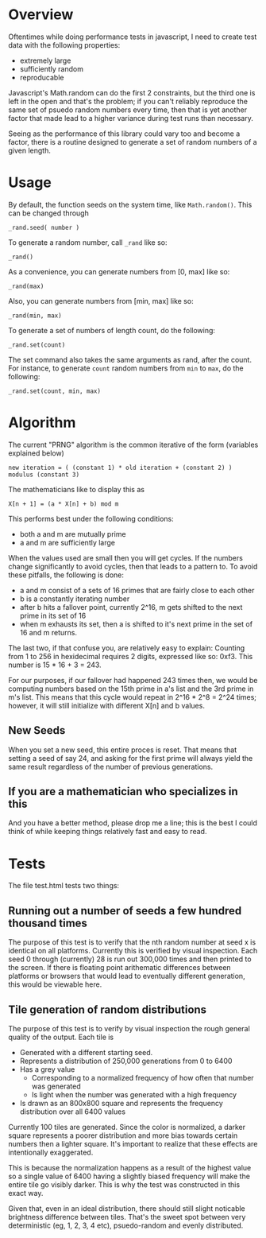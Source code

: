 # Overview
Oftentimes while doing performance tests in javascript, I need to create test data with the following properties:

 * extremely large
 * sufficiently random
 * reproducable

Javascript's Math.random can do the first 2 constraints, but the third one is left in the open 
and that's the problem; if you can't reliably reproduce the same set of psuedo random numbers every
time, then that is yet another factor that made lead to a higher variance during test runs than
necessary.

Seeing as the performance of this library could vary too and become a factor, there is a routine
designed to generate a set of random numbers of a given length.

# Usage
By default, the function seeds on the system time, like `Math.random()`.  This can be changed through

    _rand.seed( number )

To generate a random number, call `_rand` like so:

    _rand()

As a convenience, you can generate numbers from [0, max] like so:

    _rand(max)

Also, you can generate numbers from [min, max] like so:

    _rand(min, max)

To generate a set of numbers of length count, do the following:

    _rand.set(count)

The set command also takes the same arguments as rand, after the count.  For instance,
to generate `count` random numbers from `min` to `max`, do the following:

    _rand.set(count, min, max)

# Algorithm
The current "PRNG" algorithm is the common iterative of the form (variables explained below)

    new iteration = ( (constant 1) * old iteration + (constant 2) ) modulus (constant 3)

The mathematicians like to display this as

    X[n + 1] = (a * X[n] + b) mod m

This performs best under the following conditions:

  * both a and m are mutually prime
  * a and m are sufficiently large

When the values used are small then you will get cycles. If the numbers change significantly
to avoid cycles, then that leads to a pattern to.  To avoid these pitfalls, the following is done:

  * a and m consist of a sets of 16 primes that are fairly close to each other
  * b is a constantly iterating number
  * after b hits a fallover point, currently 2^16, m gets shifted to the next prime in its set of 16
  * when m exhausts its set, then a is shifted to it's next prime in the set of 16 and m returns.

The last two, if that confuse you, are relatively easy to explain: Counting from 1 to 256 in 
hexidecimal requires 2 digits, expressed like so:  0xf3.  This number is 15 * 16 + 3 = 243.

For our purposes, if our fallover had happened 243 times then, we would be computing numbers based on
the 15th prime in a's list and the 3rd prime in m's list.  This means that this cycle would repeat in
2^16 * 2^8 = 2^24 times; however, it will still initialize with different X[n] and b values.

## New Seeds
When you set a new seed, this entire proces is reset.  That means that setting a seed of say 24, and
asking for the first prime will always yield the same result regardless of the number of previous
generations.

## If you are a mathematician who specializes in this
And you have a better method, please drop me a line; this is the best I could think of while keeping
things relatively fast and easy to read.

# Tests
The file test.html tests two things:

## Running out a number of seeds a few hundred thousand times
The purpose of this test is to verify that the nth random number at seed x is identical on all
platforms.  Currently this is verified by visual inspection.  Each seed 0 through (currently) 28
is run out 300,000 times and then printed to the screen.  If there is floating point arithematic 
differences between platforms or browsers that would lead to eventually different generation, this
would be viewable here.

## Tile generation of random distributions
The purpose of this test is to verify by visual inspection the rough general quality of the output.
Each tile is 

 * Generated with a different starting seed. 
 * Represents a distribution of 250,000 generations from 0 to 6400
 * Has a grey value 
   * Corresponding to a normalized frequency of how often that number was generated 
   * Is light when the number was generated with a high frequency
 * Is drawn as an 800x800 square and represents the frequency distribution over all 6400 values

Currently 100 tiles are generated. Since the color is normalized, a darker square represents a poorer
distribution and more bias towards certain numbers then a lighter square.  It's important to realize
that these effects are intentionally exaggerated.  

This is because the normalization happens as a result of the highest value so a single value of 6400 having
a slightly biased frequency will make the entire tile go visibly darker.  This is why the test was constructed
in this exact way.

Given that, even in an ideal distribution, there should still slight noticable brightness difference between tiles.
That's the sweet spot between very deterministic (eg, 1, 2, 3, 4 etc), psuedo-random and evenly distributed.

